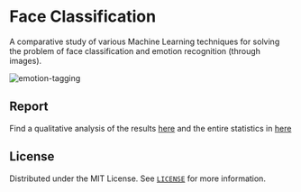 # Face Classification

A comparative study of various Machine Learning techniques for solving the problem of face classification and emotion recognition (through images).

![emotion-tagging](https://user-images.githubusercontent.com/30972152/105277837-3c697e00-5bca-11eb-8396-d818208f0158.png)

## Report

Find a qualitative analysis of the results [here](Report.pdf) and the entire statistics in [here](Classification%20Report.pdf) 

<!-- LICENSE -->
## License

Distributed under the MIT License. See [`LICENSE`](license.md) for more information.
